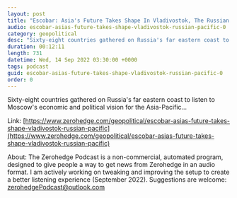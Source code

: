 ```yaml
---
layout: post
title: "Escobar: Asia's Future Takes Shape In Vladivostok, The Russian Pacific"
audio: escobar-asias-future-takes-shape-vladivostok-russian-pacific-0
category: geopolitical
desc: "Sixty-eight countries gathered on Russia's far eastern coast to listen to Moscow's economic and political vision for the Asia-Pacific..."
duration: 00:12:11
length: 731
datetime: Wed, 14 Sep 2022 03:30:00 +0000
tags: podcast
guid: escobar-asias-future-takes-shape-vladivostok-russian-pacific-0
order: 0
---
```

Sixty-eight countries gathered on Russia's far eastern coast to listen to Moscow's economic and political vision for the Asia-Pacific...

Link: [https://www.zerohedge.com/geopolitical/escobar-asias-future-takes-shape-vladivostok-russian-pacific](https://www.zerohedge.com/geopolitical/escobar-asias-future-takes-shape-vladivostok-russian-pacific)

About: The Zerohedge Podcast is a non-commercial, automated program, designed to give people a way to get news from Zerohedge in an audio format.  I am actively working on tweaking and improving the setup to create a better listening experience (September 2022).  Suggestions are welcome: [zerohedgePodcast@outlook.com](mailto:zerohedgePodcast@outlook.com)